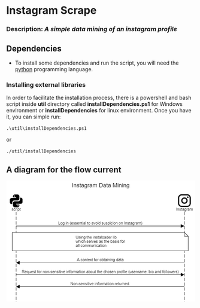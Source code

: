 # Instagram Scrape

### Description: *A simple data mining of an instagram profile*

## Dependencies

* To install some dependencies and run the script, you will need the [python](https://python.org) programming language.

### Installing external libraries

In order to facilitate the installation process, there is a powershell and bash script inside **util** directory called **installDependencies.ps1** for Windows environment or **installDependencies** for linux environment. Once you have it, you can simple run:

 ```
.\util\installDependencies.ps1
 ```

 or

 ```
 ./util/installDependencies
 ```

 ## A diagram for the flow current
 ![diagram](diagram/Instagram%20Data%20Mining.png)